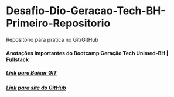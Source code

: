 # Desafio-Dio-Geracao-Tech-BH-Primeiro-Repositorio
Repositorio para prática no Git/GitHub

#### **Anotações Importantes do Bootcamp Geração Tech Unimed-BH | Fullstack**

##### [Link para Baixar GIT](https://git-scm.com/downloads)
##### [Link para site do GitHub](https://github.com/)
